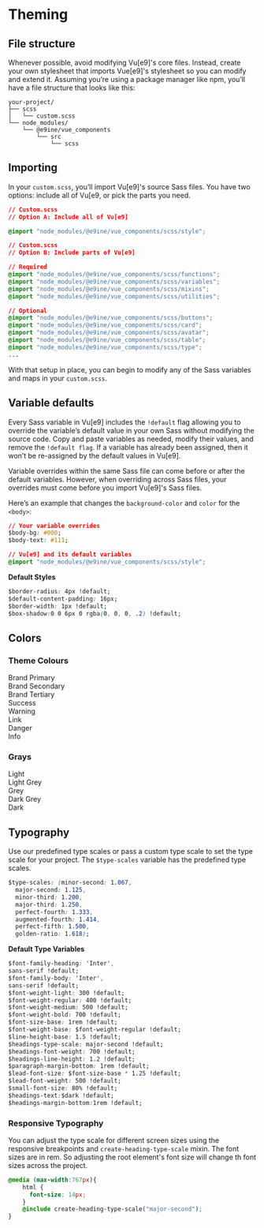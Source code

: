 # Theming
## File structure
Whenever possible, avoid modifying Vu[e9]'s core files. Instead, create your own stylesheet that imports Vue[e9]'s stylesheet so you can modify and extend it. Assuming you’re using a package manager like npm, you’ll have a file structure that looks like this:

```
your-project/
├── scss
│   └── custom.scss
└── node_modules/
    └── @e9ine/vue_components
        └── src
            └── scss
 ```

## Importing
In your `custom.scss`, you’ll import Vu[e9]'s source Sass files. You have two options: include all of Vu[e9, or pick the parts you need.

```css
// Custom.scss
// Option A: Include all of Vu[e9]

@import "node_modules/@e9ine/vue_components/scss/style";
```
```css
// Custom.scss
// Option B: Include parts of Vu[e9]

// Required
@import "node_modules/@e9ine/vue_components/scss/functions";
@import "node_modules/@e9ine/vue_components/scss/variables";
@import "node_modules/@e9ine/vue_components/scss/mixins";
@import "node_modules/@e9ine/vue_components/scss/utilities";

// Optional
@import "node_modules/@e9ine/vue_components/scss/buttons";
@import "node_modules/@e9ine/vue_components/scss/card";
@import "node_modules/@e9ine/vue_components/scss/avatar";
@import "node_modules/@e9ine/vue_components/scss/table";
@import "node_modules/@e9ine/vue_components/scss/type";
...

```

With that setup in place, you can begin to modify any of the Sass variables and maps in your `custom.scss`.

## Variable defaults

Every Sass variable in Vu[e9] includes the `!default` flag allowing you to override the variable’s default value in your own Sass without modifying the source code. Copy and paste variables as needed, modify their values, and remove the `!default flag`. If a variable has already been assigned, then it won’t be re-assigned by the default values in Vu[e9].

Variable overrides within the same Sass file can come before or after the default variables. However, when overriding across Sass files, your overrides must come before you import Vu[e9]'s Sass files.

Here’s an example that changes the `background-color` and `color` for the ```<body>```:

```css
// Your variable overrides
$body-bg: #000;
$body-text: #111;

// Vu[e9] and its default variables
@import "node_modules/@e9ine/vue_components/scss/style";
```

**Default Styles**

```css
$border-radius: 4px !default;
$default-content-padding: 16px;
$border-width: 1px !default;
$box-shadow:0 0 6px 0 rgba(0, 0, 0, .2) !default;
```

## Colors

### Theme Colours 

<div class="swatches-wrapper">
<div class="swatch primary">Brand Primary</div>
<div class="swatch secondary">Brand Secondary</div>
<div class="swatch tertiary">Brand Tertiary</div>
<div class="swatch success">Success</div>
<div class="swatch warning">Warning</div>
<div class="swatch link">Link</div>
<div class="swatch danger">Danger</div>
<div class="swatch info">Info</div>
</div>

### Grays

<div class="swatches-wrapper">
<div class="swatch light">Light</div>
<div class="swatch light-grey">Light Grey</div>
<div class="swatch grey">Grey</div>
<div class="swatch dark-grey">Dark Grey</div>
<div class="swatch dark">Dark</div>
</div>

## Typography

Use our predefined type scales or pass a custom type scale to set the type scale for your project. The `$type-scales` variable has the predefined type scales.

```css
$type-scales: (minor-second: 1.067,
  major-second: 1.125,
  minor-third: 1.200,
  major-third: 1.250,
  perfect-fourth: 1.333,
  augmented-fourth: 1.414,
  perfect-fifth: 1.500,
  golden-ratio: 1.618);
```

**Default Type Variables**

```css
$font-family-heading: 'Inter',
sans-serif !default;
$font-family-body: 'Inter',
sans-serif !default;
$font-weight-light: 300 !default;
$font-weight-regular: 400 !default;
$font-weight-medium: 500 !default;
$font-weight-bold: 700 !default;
$font-size-base: 1rem !default;
$font-weight-base: $font-weight-regular !default;
$line-height-base: 1.5 !default;
$headings-type-scale: major-second !default;
$headings-font-weight: 700 !default;
$headings-line-height: 1.2 !default;
$paragraph-margin-bottom: 1rem !default;
$lead-font-size: $font-size-base * 1.25 !default;
$lead-font-weight: 500 !default;
$small-font-size: 80% !default;
$headings-text:$dark !default;
$headings-margin-bottom:1rem !default;
```

### Responsive Typography

You can adjust the type scale for different screen sizes using the responsive breakpoints and `create-heading-type-scale` mixin. The font sizes are in rem. So adjusting the root element's font size will change th font sizes across the project.

```css
@media (max-width:767px){
    html {
      font-size: 14px;
    }
    @include create-heading-type-scale("major-second");
}
```

